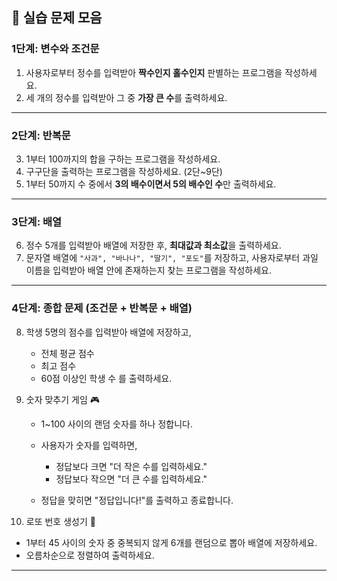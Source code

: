 ## 📝 실습 문제 모음

### 1단계: 변수와 조건문

1. 사용자로부터 정수를 입력받아 **짝수인지 홀수인지** 판별하는 프로그램을 작성하세요.
2. 세 개의 정수를 입력받아 그 중 **가장 큰 수**를 출력하세요.

---

### 2단계: 반복문

3. 1부터 100까지의 합을 구하는 프로그램을 작성하세요.
4. 구구단을 출력하는 프로그램을 작성하세요. (2단\~9단)
5. 1부터 50까지 수 중에서 **3의 배수이면서 5의 배수인 수**만 출력하세요.

---

### 3단계: 배열

6. 정수 5개를 입력받아 배열에 저장한 후, **최대값과 최소값**을 출력하세요.
7. 문자열 배열에 `"사과", "바나나", "딸기", "포도"`를 저장하고,
   사용자로부터 과일 이름을 입력받아 배열 안에 존재하는지 찾는 프로그램을 작성하세요.

---

### 4단계: 종합 문제 (조건문 + 반복문 + 배열)

8. 학생 5명의 점수를 입력받아 배열에 저장하고,

    * 전체 평균 점수
    * 최고 점수
    * 60점 이상인 학생 수
      를 출력하세요.

9. 숫자 맞추기 게임 🎮

    * 1\~100 사이의 랜덤 숫자를 하나 정합니다.
    * 사용자가 숫자를 입력하면,

        * 정답보다 크면 "더 작은 수를 입력하세요."
        * 정답보다 작으면 "더 큰 수를 입력하세요."
    * 정답을 맞히면 "정답입니다!"를 출력하고 종료합니다.

10. 로또 번호 생성기 🎲

* 1부터 45 사이의 숫자 중 중복되지 않게 6개를 랜덤으로 뽑아 배열에 저장하세요.
* 오름차순으로 정렬하여 출력하세요.

---
